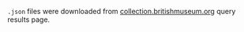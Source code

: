 `.json` files were downloaded from
[collection.britishmuseum.org](http://collection.britishmuseum.org/) query results page.